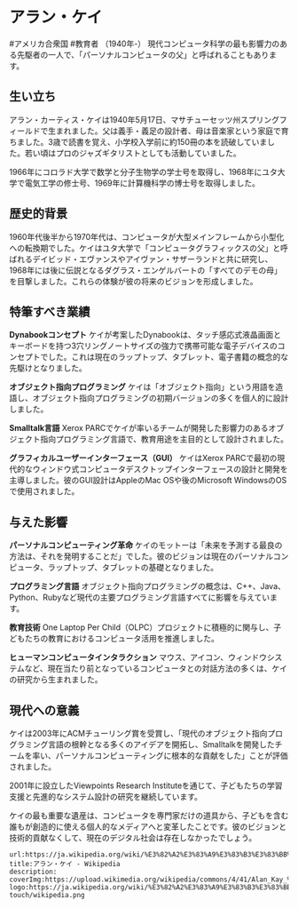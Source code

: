 # アラン・ケイ
#アメリカ合衆国
#教育者
（1940年-）
現代コンピュータ科学の最も影響力のある先駆者の一人で、「パーソナルコンピュータの父」と呼ばれることもあります。

## 生い立ち

アラン・カーティス・ケイは1940年5月17日、マサチューセッツ州スプリングフィールドで生まれました。父は義手・義足の設計者、母は音楽家という家庭で育ちました。3歳で読書を覚え、小学校入学前に約150冊の本を読破していました。若い頃はプロのジャズギタリストとしても活動していました。

1966年にコロラド大学で数学と分子生物学の学士号を取得し、1968年にユタ大学で電気工学の修士号、1969年に計算機科学の博士号を取得しました。

## 歴史的背景

1960年代後半から1970年代は、コンピュータが大型メインフレームから小型化への転換期でした。ケイはユタ大学で「コンピュータグラフィックスの父」と呼ばれるデイビッド・エヴァンスやアイヴァン・サザーランドと共に研究し、1968年には後に伝説となるダグラス・エンゲルバートの「すべてのデモの母」を目撃しました。これらの体験が彼の将来のビジョンを形成しました。

## 特筆すべき業績

**Dynabookコンセプト** ケイが考案したDynabookは、タッチ感応式液晶画面とキーボードを持つ3穴リングノートサイズの強力で携帯可能な電子デバイスのコンセプトでした。これは現在のラップトップ、タブレット、電子書籍の概念的な先駆けとなりました。

**オブジェクト指向プログラミング** ケイは「オブジェクト指向」という用語を造語し、オブジェクト指向プログラミングの初期バージョンの多くを個人的に設計しました。

**Smalltalk言語** Xerox PARCでケイが率いるチームが開発した影響力のあるオブジェクト指向プログラミング言語で、教育用途を主目的として設計されました。

**グラフィカルユーザーインターフェース（GUI）** ケイはXerox PARCで最初の現代的なウィンドウ式コンピュータデスクトップインターフェースの設計と開発を主導しました。彼のGUI設計はAppleのMac OSや後のMicrosoft WindowsのOSで使用されました。

## 与えた影響

**パーソナルコンピューティング革命** ケイのモットーは「未来を予測する最良の方法は、それを発明することだ」でした。彼のビジョンは現在のパーソナルコンピュータ、ラップトップ、タブレットの基礎となりました。

**プログラミング言語** オブジェクト指向プログラミングの概念は、C++、Java、Python、Rubyなど現代の主要プログラミング言語すべてに影響を与えています。

**教育技術** One Laptop Per Child（OLPC）プロジェクトに積極的に関与し、子どもたちの教育におけるコンピュータ活用を推進しました。

**ヒューマンコンピュータインタラクション** マウス、アイコン、ウィンドウシステムなど、現在当たり前となっているコンピュータとの対話方法の多くは、ケイの研究から生まれました。

## 現代への意義

ケイは2003年にACMチューリング賞を受賞し、「現代のオブジェクト指向プログラミング言語の根幹となる多くのアイデアを開拓し、Smalltalkを開発したチームを率い、パーソナルコンピューティングに根本的な貢献をした」ことが評価されました。

2001年に設立したViewpoints Research Instituteを通じて、子どもたちの学習支援と先進的なシステム設計の研究を継続しています。

ケイの最も重要な遺産は、コンピュータを専門家だけの道具から、子どもを含む誰もが創造的に使える個人的なメディアへと変革したことです。彼のビジョンと技術的貢献なくして、現在のデジタル社会は存在しなかったでしょう。

```link-bookmark
url:https://ja.wikipedia.org/wiki/%E3%82%A2%E3%83%A9%E3%83%B3%E3%83%BB%E3%82%B1%E3%82%A4
title:アラン・ケイ - Wikipedia
description:
coverImg:https://upload.wikimedia.org/wikipedia/commons/4/41/Alan_Kay_%283097597186%29_%28cropped%29.jpg
logo:https://ja.wikipedia.org/wiki/%E3%82%A2%E3%83%A9%E3%83%B3%E3%83%BB%E3%82%B1%E3%82%A4/static/apple-touch/wikipedia.png
```
